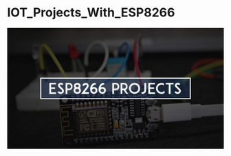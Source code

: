 # IOT_Projects_With_ESP8266
![projects image](https://github.com/SalahSobih/ESP8266_Projects/blob/dbc042efa64391656a494849fff8c4d6431d8cc7/ESP8266%20projects%20image.png)
